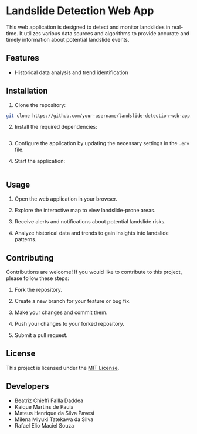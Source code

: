 # Landslide Detection Web App

This web application is designed to detect and monitor landslides in real-time. It utilizes various data sources and algorithms to provide accurate and timely information about potential landslide events.

## Features

- Historical data analysis and trend identification

## Installation

1. Clone the repository:

  ```bash
  git clone https://github.com/your-username/landslide-detection-web-app.git
  ```

2. Install the required dependencies:

  ```bash

  ```

3. Configure the application by updating the necessary settings in the `.env` file.

4. Start the application:

  ```bash

  ```

## Usage

1. Open the web application in your browser.

2. Explore the interactive map to view landslide-prone areas.

3. Receive alerts and notifications about potential landslide risks.

4. Analyze historical data and trends to gain insights into landslide patterns.

## Contributing

Contributions are welcome! If you would like to contribute to this project, please follow these steps:

1. Fork the repository.

2. Create a new branch for your feature or bug fix.

3. Make your changes and commit them.

4. Push your changes to your forked repository.

5. Submit a pull request.

## License

This project is licensed under the [MIT License](LICENSE).

## Developers
- Beatriz Chieffi Failla Daddea
- Kaique Martins de Paula
- Mateus Henrique da Silva Pavesi  
- Milena Miyuki Tatekawa da Silva
- Rafael Elio Maciel Souza

